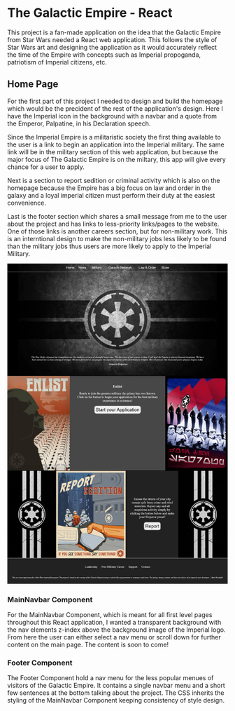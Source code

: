 # The Galactic Empire - React

This project is a fan-made application on the idea that the Galactic Empire from Star Wars needed a React web application. This follows the style of Star Wars art and designing the application as it would accurately reflect the time of the Empire with concepts such as Imperial propoganda, patriotism of Imperial citizens, etc.

## Home Page

For the first part of this project I needed to design and build the homepage which would be the precident of the rest of the application's design. Here I have the Imperial icon in the background with a navbar and a quote from the Emperor, Palpatine, in his Declaration speech. 

Since the Imperial Empire is a militaristic society the first thing available to the user is a link to begin an application into the Imperial military. The same link will be in the military section of this web application, but because the major focus of The Galactic Empire is on the miltary, this app will give every chance for a user to apply.

Next is a section to report sedition or criminal activity which is also on the homepage because the Empire has a big focus on law and order in the galaxy and a loyal imperial citizen must perform their duty at the easiest convenience.

Last is the footer section which shares a small message from me to the user about the project and has links to less-priority links/pages to the website. One of those links is another careers section, but for non-military work. This is an interntional design to make the non-military jobs less likely to be found than the military jobs thus users are more likely to apply to the Imperial Military.

![](https://github.com/MarkMadness/TheGalacticEmpire-react/blob/main/showcase/1_homepage.jpg)

### MainNavbar Component

For the MainNavbar Component, which is meant for all first level pages throughout this React application, I wanted a transparent background with the nav elements z-index above the background image of the Imperial logo. From here the user can either select a nav menu or scroll down for further content on the main page. The content is soon to come!

### Footer Component

The Footer Component hold a nav menu for the less popular menues of visitors of the Galactic Empire. It contains a single navbar menu and a short few sentences at the bottom talking about the project. The CSS inherits the styling of the MainNavbar Component keeping consistency of style design.



